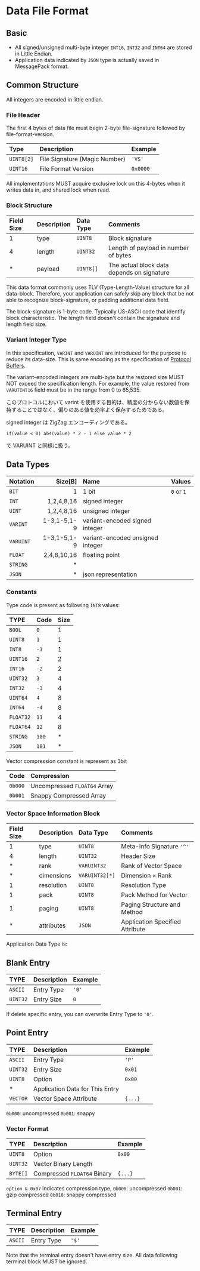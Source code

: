 # Data File Format

## Basic

* All signed/unsigned multi-byte integer `INT16`, `INT32` and `INT64` are stored in Little Endian.
* Application data indicated by `JSON` type is actually saved in MessagePack format.

## Common Structure

All integers are encoded in little endian.

### File Header

The first 4 bytes of data file must begin 2-byte file-signature followed by file-format-version.

| Type       | Description                   | Example  |
|:-----------|:------------------------------|:---------|
| `UINT8[2]` | File Signature (Magic Number) | `'VS'`   |
| `UINT16`   | File Format Version           | `0x0000` |

All implementations MUST acquire exclusive lock on this 4-bytes when it writes data in, and shared lock when read.

### Block Structure

| Field Size | Description | Data Type | Comments |
|:-----------|:------------|:----------|:---------|
| 1          | type        | `UINT8`   | Block signature |
| 4          | length      | `UINT32`  | Length of payload in number of bytes |
| *          | payload     | `UINT8[]` | The actual block data depends on signature |

This data format commonly uses TLV (Type-Length-Value) structure for all data-block. Therefore, your application can safely skip any block that be not able to recognize block-signature, or padding additional data field.

The block-signature is 1-byte code. Typically US-ASCII code that identify block characteristic. The length field doesn't contain the signature and length field size.

### Variant Integer Type

In this specification, `VARINT` and `VARUINT` are introduced for the purpose to reduce its data-size. This is same encoding as the specification of [Protocol Buffers](https://developers.google.com/protocol-buffers/docs/encoding#varints).

The variant-encoded integers are multi-byte but the restored size MUST NOT exceed the specification length. For example, the value restored from `VARUTINT16` field must be in the range from 0 to 65,535.

このプロトコルにおいて varint を使用する目的は、精度の分からない数値を保持することではなく、偏りのある値を効率よく保存するためである。

signed integer は ZigZag エンコーディングである。
```
if(value < 0) abs(value) * 2 - 1 else value * 2
```
で VARUINT と同様に扱う。


## Data Types

| Notation | Size[B] | Name | Values |
|:---------|-----:|:-----|:-------|
| `BIT`    | 1    | 1 bit | `0` or `1` |
| `INT`   | 1,2,4,8,16 | signed integer | 
| `UINT`   | 1,2,4,8,16 | unsigned integer |
| `VARINT` | 1-3,1-5,1-9 | variant-encoded signed integer |
| `VARUINT` | 1-3,1-5,1-9 | variant-encoded unsigned integer |
| `FLOAT` | 2,4,8,10,16 | floating point |
| `STRING` | * | |
| `JSON` | * | json representation |

### Constants

Type code is present as following `INT8` values:

| TYPE       | Code | Size |
|:-----------|:-----|:-----|
| `BOOL`     | `0`  | 1    |
| `UINT8`    | `1`  | 1    |
| `INT8`     | `-1` | 1    |
| `UINT16`   | `2`  | 2    |
| `INT16`    | `-2` | 2    |
| `UINT32`   | `3`  | 4    |
| `INT32`    | `-3` | 4    |
| `UINT64`   | `4`  | 8    |
| `INT64`    | `-4` | 8    |
| `FLOAT32`  | `11` | 4    |
| `FLOAT64`  | `12` | 8    |
| `STRING`   | `100` | *   |
| `JSON`     | `101` | *   |

Vector compression constant is represent as 3bit

| Code | Compression |
|:---|:----|
| `0b000` | Uncompressed `FLOAT64` Array |
| `0b001` | Snappy Compressed Array |


### Vector Space Information Block

| Field Size | Description | Data Type      | Comments                        |
|:-----------|:------------|:---------------|:--------------------------------|
| 1          | type        | `UINT8`        | Meta-Info Signature `'^'`       |
| 4          | length      | `UINT32`       | Header Size                     |
| *          | rank        | `VARUINT32`    | Rank of Vector Space            |
| *          | dimensions  | `VARUINT32[*]` | Dimension × Rank                |
| 1          | resolution  | `UINT8`        | Resolution Type                 |
| 1          | pack        | `UINT8`        | Pack Method for Vector          |
| 1          | paging      | `UINT8`        | Paging Structure and Method     |
| *          | attributes  | `JSON`         | Application Specified Attribute |

Application Data Type is:

## Blank Entry

| TYPE     | Description | Example |
|:---------|:------------|:--------|
| `ASCII`  | Entry Type  | `'0'`   |
| `UINT32` | Entry Size  | `0`     |

If delete specific entry, you can overwrite Entry Type to `'0'`.

## Point Entry

| TYPE        | Description                   | Example |
|:------------|:------------------------------|:--------|
| `ASCII`     | Entry Type | `'P'`  |
| `UINT32`    | Entry Size           | `0x01`  |
| `UINT8`     | Option | `0x00` |
| *           | Application Data for This Entry |         |
| `VECTOR` | Vector Space Attribute        | `{...}` |

`0b000`: uncompressed
`0b001`: snappy

### Vector Format

| TYPE        | Description                   | Example |
|:------------|:------------------------------|:--------|
| `UINT8`     | Option | `0x00` |
| `UINT32` | Vector Binary Length | |
| `BYTE[]` | Compressed `FLOAT64` Binary | `{...}` |

`option & 0x07` indicates compression type,
`0b000`: uncompressed
`0b001`: gzip compressed
`0b010`: snappy compressed

## Terminal Entry

| TYPE     | Description | Example |
|:---------|:------------|:--------|
| `ASCII`  | Entry Type  | `'$'`   |

Note that the terminal entry doesn't have entry size. All data following terminal block MUST be ignored.